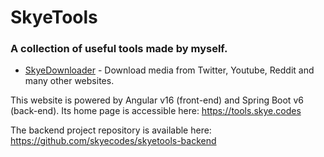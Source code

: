 # SkyeTools

### A collection of useful tools made by myself.

* [SkyeDownloader](https://tools.skye.codes/downloader) - Download media from Twitter, Youtube, Reddit and many other
  websites.

This website is powered by Angular v16 (front-end) and Spring Boot v6 (back-end). Its home page is accessible
here: https://tools.skye.codes

The backend project repository is available here: https://github.com/skyecodes/skyetools-backend
